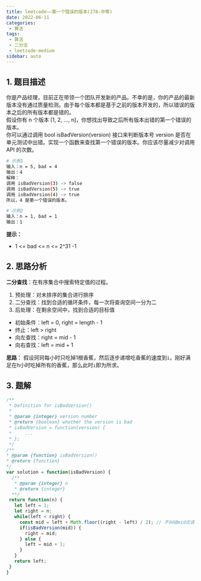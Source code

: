 ```yaml
---
title: leetcode——第一个错误的版本(278-中等)
date: 2022-06-11
categories:
 - 算法
tags:
 - 算法
 - 二分法
 - leetcode-medium
sidebar: auto
--- 
```


## 1. 题目描述
你是产品经理，目前正在带领一个团队开发新的产品。不幸的是，你的产品的最新版本没有通过质量检测。由于每个版本都是基于之前的版本开发的，所以错误的版本之后的所有版本都是错的。  
假设你有 n 个版本 [1, 2, ..., n]，你想找出导致之后所有版本出错的第一个错误的版本。    
你可以通过调用 bool isBadVersion(version) 接口来判断版本号 version 是否在单元测试中出错。实现一个函数来查找第一个错误的版本。你应该尽量减少对调用 API 的次数。

```bash
# 示例1
输入：n = 5, bad = 4
输出：4
解释：
调用 isBadVersion(3) -> false 
调用 isBadVersion(5) -> true 
调用 isBadVersion(4) -> true
所以，4 是第一个错误的版本。

# 示例2
输入：n = 1, bad = 1
输出：1
```

**提示：**  
- 1 <= bad <= n <= 2^31 -1

## 2. 思路分析
**二分查找**：在有序集合中搜索特定值的过程。  
1. 预处理：对未排序的集合进行排序  
2. 二分查找：找到合适的循环条件，每一次将查询空间一分为二  
3. 后处理：在剩余空间中，找到合适的目标值
 
- 初始条件：left = 0, right = length - 1  
- 终止：left > right  
- 向左查找：right = mid - 1  
- 向右查找：left = mid + 1

**思路**： 假设珂珂每小时只吃掉1根香蕉，然后逐步递增吃香蕉的速度到`i`，刚好满足在h小时吃掉所有的香蕉，那么此时`i`即为所求。  

## 3. 题解
```js
/**
 * Definition for isBadVersion()
 * 
 * @param {integer} version number
 * @return {boolean} whether the version is bad
 * isBadVersion = function(version) {
 *     ...
 * };
 */
/**
* @param {function} isBadVersion()
* @return {function}
*/
var solution = function(isBadVersion) {
  /**
   * @param {integer} n 
   * @return {integer}
  **/ 
 return function(n) {
   let left = 1;
   let right = n;
   while(left < right) {
     const mid = left + Math.floor((right - left) / 2); // 不纠结mid应该靠左还是靠右，扩大查找的范围
     if(isBadVersion(mid)) {
       right = mid;
     } else {
       left = mid + 1;
     }
   }
   return left;
 }
}
```   
